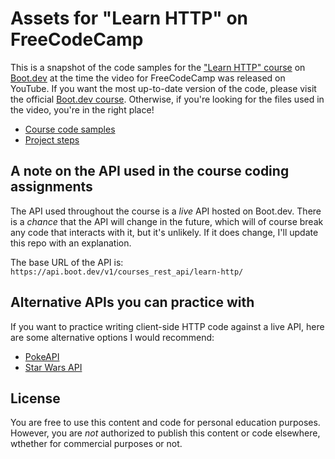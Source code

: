 # Assets for "Learn HTTP" on FreeCodeCamp

This is a snapshot of the code samples for the ["Learn HTTP" course](https://boot.dev/courses/learn-http) on [Boot.dev](https://boot.dev) at the time the video for FreeCodeCamp was released on YouTube. If you want the most up-to-date version of the code, please visit the official [Boot.dev course](https://boot.dev/courses/learn-http). Otherwise, if you're looking for the files used in the video, you're in the right place!

* [Course code samples](/course)
* [Project steps](/project)

## A note on the API used in the course coding assignments

The API used throughout the course is a *live* API hosted on Boot.dev. There is a *chance* that the API will change in the future, which will of course break any code that interacts with it, but it's unlikely. If it does change, I'll update this repo with an explanation.

The base URL of the API is: `https://api.boot.dev/v1/courses_rest_api/learn-http/`

## Alternative APIs you can practice with

If you want to practice writing client-side HTTP code against a live API, here are some alternative options I would recommend:

* [PokeAPI](https://pokeapi.co/)
* [Star Wars API](https://swapi.dev/)

## License

You are free to use this content and code for personal education purposes. However, you are *not* authorized to publish this content or code elsewhere, wthether for commercial purposes or not. 

